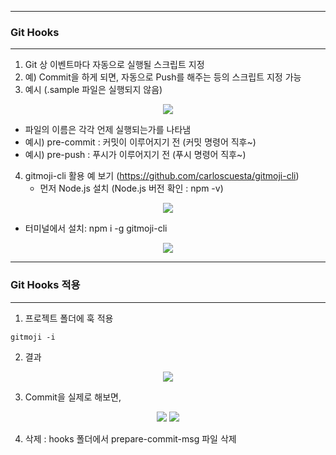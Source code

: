 -----
### Git Hooks
-----
1. Git 상 이벤트마다 자동으로 실행될 스크립트 지정
2. 예) Commit을 하게 되면, 자동으로 Push를 해주는 등의 스크립트 지정 가능
3. 예시 (.sample 파일은 실행되지 않음)
<div align="center">
<img src="https://github.com/sooyounghan/Git-Github/assets/34672301/148ebd87-fc04-4e73-8743-1924d82a9f35">
</div>

   - 파일의 이름은 각각 언제 실행되는가를 나타냄
   - 예시) pre-commit : 커밋이 이루어지기 전 (커밋 명령어 직후~)
   - 예시) pre-push : 푸시가 이루어지기 전 (푸시 명령어 직후~)

4. gitmoji-cli 활용 예 보기 (https://github.com/carloscuesta/gitmoji-cli)
   - 먼저 Node.js 설치 (Node.js 버전 확인 : npm -v)
<div align="center">
<img src="https://github.com/sooyounghan/Git-Github/assets/34672301/0494b142-20ef-49b5-bac8-a1350037c83d">
</div>

   - 터미널에서 설치: npm i -g gitmoji-cli
<div align="center">
<img src="https://github.com/sooyounghan/Git-Github/assets/34672301/6d1d6c3c-3885-467f-9929-1657aa7cc622">
</div>

-----
### Git Hooks 적용
-----
1. 프로젝트 폴더에 훅 적용
```
gitmoji -i
```
2. 결과
<div align="center">
<img src="https://github.com/sooyounghan/Git-Github/assets/34672301/329f8848-e1d8-409a-849b-3a877b90b2a5">
</div>

3. Commit을 실제로 해보면,
<div align="center">
<img src="https://github.com/sooyounghan/Git-Github/assets/34672301/7198b989-527b-4c78-a19c-f2cb2085de93">
<img src="https://github.com/sooyounghan/Git-Github/assets/34672301/83c96935-fd93-41e9-bfa4-ec7be628121a">
</div>


4. 삭제 : hooks 폴더에서 prepare-commit-msg 파일 삭제
